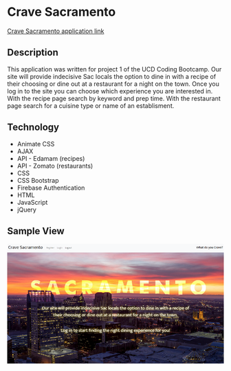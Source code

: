 # Crave Sacramento

[Crave Sacramento application link](https://jenniferhjones.github.io/Project1/)


## Description
This application was written for project 1 of the UCD Coding Bootcamp. Our site will provide indecisive Sac locals the option to dine in with a recipe of their choosing or dine out at a restaurant for a night on the town. Once you log in to the site you can choose which experience you are interested in. With the recipe page search by keyword and prep time. With the restaurant page search for a cuisine type or name of an establisment.


## Technology
* Animate CSS
* AJAX
* API - Edamam (recipes)
* API - Zomato (restaurants)
* CSS
* CSS Bootstrap
* Firebase Authentication
* HTML
* JavaScript
* jQuery


## Sample View

![Crave Sacramento App Screenshot](/assets/images/screenshot1.png/)

